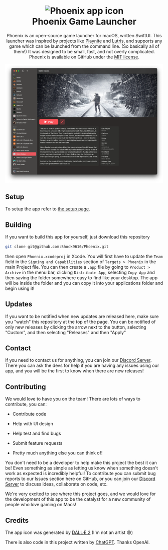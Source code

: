 <h1 align="center">
  <br>
  <img src="Readme Images/Icon.png" alt="Phoenix app icon" width="100" height="100"/>
  <br>
  <b>Phoenix Game Launcher</b>
  <br>
</h1>

<p align="center">Phoenix is an open-source game launcher for macOS, written SwiftUI. 
  This launcher was inspired by projects like <a href="https://playnite.link" target="_blank">Playnite</a> and <a href="https://lutris.net" target="_blank">Lutris</a>, and supports any game which can be launched from the command line. (So basically     all of them!) 
  It was designed to be small, fast, and not overly complicated. 
  Phoenix is available on GitHub under the <a href="License.txt" target="_blank">MIT license</a>.
</p>

<img src="Readme Images/phoenixdark.webp" alt="Screenshot of the app"/>

## Setup

To setup the app refer to [the setup page](./setup.md).

## Building

If you want to build this app for yourself, just download this repository

```bash
git clone git@github.com:Shock9616/Phoenix.git
```

then open `Phoenix.xcodeproj` in Xcode. You will first have to update the `Team` field in the `Signing and Capabilities` section of `Targets > Phoenix` in the main Project file. You can then create a `.app` file by going to `Product > Archive` in the menu bar, clicking `Distribute App`, selecting `Copy App` and then saving the folder somewhere easy to find like your desktop. The app will be inside the folder and you can copy it into your applications folder and begin using it!

## Updates

If you want to be notified when new updates are released here, make sure you "watch" this repository at the top of the page. You can be notified of only new releases by clicking the arrow next to the button, selecting "Custom", and then selecting "Releases" and then "Apply"

## Contact

If you need to contact us for anything, you can join our [Discord Server](https://discord.gg/Q8TQ6rYfGQ). There you can ask the devs for help if you are having any issues using our app, and you will be the first to know when there are new releases!

## Contributing

We would love to have you on the team! There are lots of ways to contribute, you can:

- Contribute code

- Help with UI design

- Help test and find bugs

- Submit feature requests

- Pretty much anything else you can think of!

You don't need to be a developer to help make this project the best it can be! Even something as simple as letting us know when something doesn't work as expected is incredibly helpful! To contribute you can submit bug reports to our Issues section here on GitHub, or you can join our [Discord Server](https://discord.gg/Q8TQ6rYfGQ) to discuss ideas, collaborate on code, etc.

We're very excited to see where this project goes, and we would love for the development of this app to be the catalyst for a new community of people who love gaming on Macs!

## Credits

The app icon was generated by [DALL·E 2](https://openai.com/dall-e-2/) (I'm not an artist 😅)

There is also code in this project written by [ChatGPT](https://openai.com). Thanks OpenAI.
